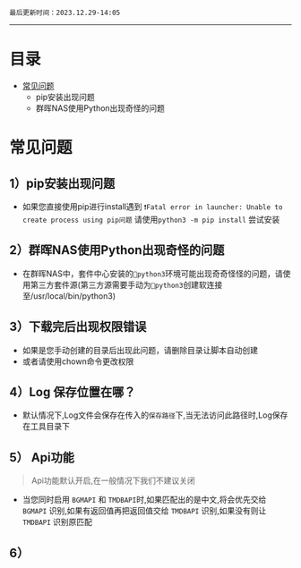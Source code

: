 `最后更新时间：2023.12.29-14:05`
***
# 目录
+ [常见问题](/DOCS.md/##常见问题)
    - pip安装出现问题
    - 群晖NAS使用Python出现奇怪的问题


# 常见问题

## 1）pip安装出现问题
* 如果您直接使用pip进行install遇到 `❗Fatal error in launcher: Unable to create process using pip问题`
请使用`python3 -m pip install` 尝试安装

## 2）群晖NAS使用Python出现奇怪的问题
* 在群晖NAS中，套件中心安装的`🐍python3`环境可能出现奇奇怪怪的问题，请使用第三方套件源(第三方源需要手动为`🐍python3`创建软连接至/usr/local/bin/python3)

## 3）下载完后出现权限错误
* 如果是您手动创建的目录后出现此问题，请删除目录让脚本自动创建
* 或者请使用chown命令更改权限

## 4）Log 保存位置在哪？
* 默认情况下,Log文件会保存在传入的`保存路径`下,当无法访问此路径时,Log保存在工具目录下

## 5） Api功能
> Api功能默认开启,在一般情况下我们不建议关闭
* 当您同时启用 `BGMAPI` 和 `TMDBAPI`时,如果匹配出的是中文,将会优先交给 `BGMAPI` 识别,如果有返回值再把返回值交给 `TMDBAPI` 识别,如果没有则让 `TMDBAPI` 识别原匹配

## 6）